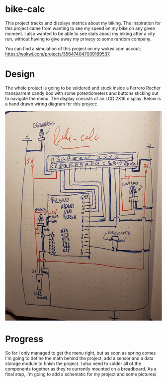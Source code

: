 # bike-calc
This project tracks and displays metrics about my biking. The inspiration for this project came from wanting to see my speed on my bike on any given moment. I also wanted to be able to see stats about my biking after a city run, without having to give away my privacy to some random company.

You can find a simulation of this project on my wokwi.com accout: https://wokwi.com/projects/356474047039169537.

# Design
The whole project is going to be soldered and stuck inside a Ferrero Rocher transparrent candy box with some potentiometers and buttons sticking out to navigate the menu. The display consists of an LCD 2X16 display. Below is a hand drawn wiring diagram for this project:

![wiring diagram](https://github.com/mircea-mihail/bike-calc/blob/main/bike-calc-wiring-diagram.jpg)

# Progress
So far I only managed to get the menu right, but as soon as spring comes I'm going to define the math behind the project, add a sensor and a data storage module to finish the project. I also need to solder all of the components together as they're currently mounted on a breadboard. As a final step, I'm going to add a schematic for my project and some pictures/
